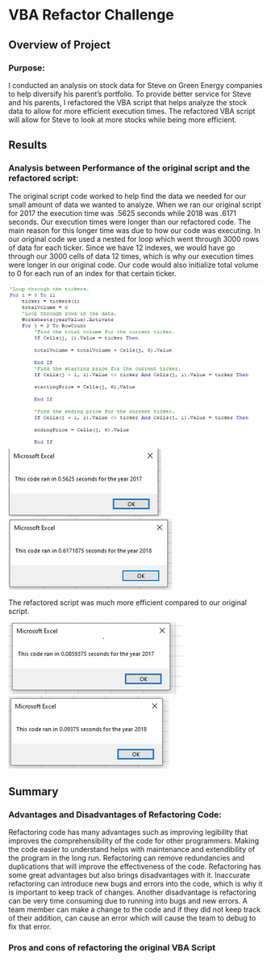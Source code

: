 # VBA Refactor Challenge 

## Overview of Project

### Purpose:
I conducted an analysis on stock data for Steve on Green Energy companies to help diversify his parent’s portfolio. To provide better service for Steve and his parents, I refactored the VBA script that helps analyze the stock data to allow for more efficient execution times. The refactored VBA script will allow for Steve to look at more stocks while being more efficient.
## Results

### Analysis between Performance of the original script and the refactored script:
The original script code worked to help find the data we needed for our small amount of data we wanted to analyze. When we ran our original script for 2017 the execution time was .5625 seconds while 2018 was .6171 seconds. Our execution times were longer than our refactored code. The main reason for this longer time was due to how our code was executing. In our original code we used a nested for loop which went through 3000 rows of data for each ticker. Since we have 12 indexes, we would have go through our 3000 cells of data 12 times, which is why our execution times were longer in our original code. Our code would also initialize total volume to 0 for each run of an index for that certain ticker. 


![Old code snippet]( https://github.com/NickFoley47/Stock-Analysis/blob/main/Resources/Old%20code%20snippet.png)
![2017 Old Code Time]( https://github.com/NickFoley47/Stock-Analysis/blob/main/Resources/2017%20Old%20Code%20Time.png)
![2018 Old Code Time]( https://github.com/NickFoley47/Stock-Analysis/blob/main/Resources/2018%20Old%20Code%20Time.png)

The refactored script was much more efficient compared to our original script. 

![VBA_Challenge_2017]( https://github.com/NickFoley47/Stock-Analysis/blob/main/Resources/VBA_Challenge_2017.png)
![VBA_Challenge_2018]( https://github.com/NickFoley47/Stock-Analysis/blob/main/Resources/VBA_Challenge_2018.png)








## Summary

### Advantages and Disadvantages of Refactoring Code:
Refactoring code has many advantages such as improving legibility that improves the comprehensibility of the code for other programmers. Making the code easier to understand helps with maintenance and extendibility of the program in the long run. Refactoring can remove redundancies and duplications that will improve the effectiveness of the code. 
Refactoring has some great advantages but also brings disadvantages with it. Inaccurate refactoring can introduce new bugs and errors into the code, which is why it is important to keep track of changes. Another disadvantage is refactoring can be very time consuming due to running into bugs and new errors. A team member can make a change to the code and if they did not keep track of their addition, can cause an error which will cause the team to debug to fix that error. 
### Pros and cons of refactoring the original VBA Script



